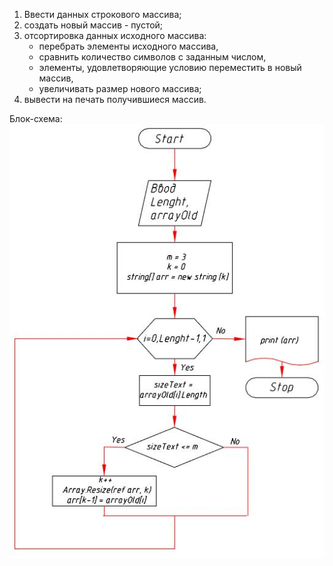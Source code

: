 1. Ввести данных строкового массива;
2. cоздать новый массив - пустой;
3. отсортировка данных исходного массива:
    * перебрать элементы исходного массива, 
    * сравнить количество символов с заданным числом, 
    * элементы, удовлетворяющие условию переместить в новый массив,
    * увеличивать размер нового массива;
4. вывести на печать получившиеся массив.

Блок-схема:
![Блок-схема](Block_diagram.jpg)

